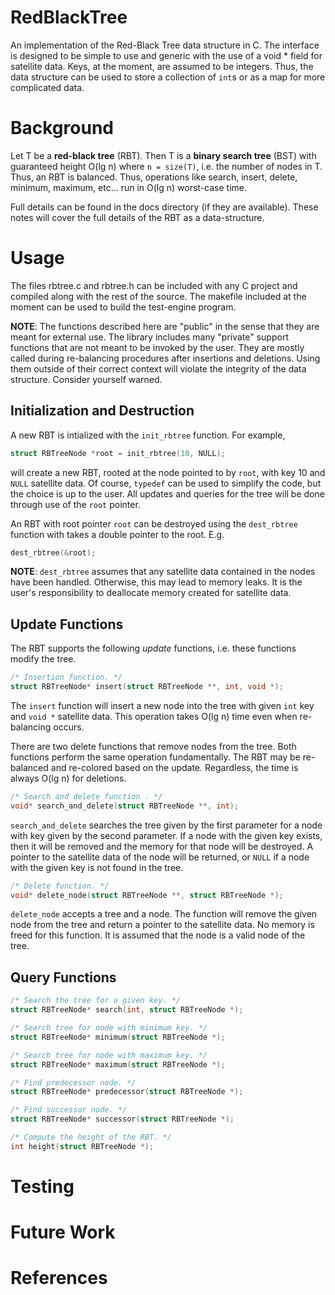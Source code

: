 # RedBlackTree

An implementation of the Red-Black Tree data structure in C. The interface
is designed to be simple to use and generic with the use of a void * field
for satellite data. Keys, at the moment, are assumed to be integers. Thus,
the data structure can be used to store a collection of `int`s or as a map for
more complicated data.

#  Background

Let T be a **red-black tree** (RBT). Then T is a **binary search tree** (BST) with
guaranteed height O(lg n) where `n = size(T)`, i.e. the number of nodes in T.
Thus, an RBT is balanced. Thus, operations like search, insert, delete, minimum,
maximum, etc... run in O(lg n) worst-case time.

Full details can be found in the docs directory (if they are available). These
notes will cover the full details of the RBT as a data-structure.

# Usage

The files rbtree.c and rbtree.h can be included with any C project and compiled
along with the rest of the source. The makefile included at the moment can be
used to build the test-engine program.

**NOTE**: The functions described here are "public" in the sense
that they are meant for external use. The library includes many "private"
support functions that are not meant to be invoked by the user. They are
mostly called during re-balancing procedures after insertions and deletions.
Using them outside of their correct context will violate the integrity
of the data structure. Consider yourself warned.

## Initialization and Destruction

A new RBT is intialized with the `init_rbtree` function. For example,

```C
struct RBTreeNode *root = init_rbtree(10, NULL);
```

will create a new RBT, rooted at the node pointed to by `root`, with key 10
and `NULL` satellite data. Of course, `typedef` can be used to simplify the
code, but the choice is up to the user. All updates and queries for the tree
will be done through use of the `root` pointer.

An RBT with root pointer `root` can be destroyed using the `dest_rbtree`
function with takes a double pointer to the root. E.g.

```C
dest_rbtree(&root);
```

**NOTE**: `dest_rbtree` assumes that any satellite data contained in the nodes
have been handled. Otherwise, this may lead to memory leaks. It is the user's
responsibility to deallocate memory created for satellite data.


## Update Functions
The RBT supports the following *update* functions, i.e. these functions
modify the tree.

```C
/* Insertion function. */
struct RBTreeNode* insert(struct RBTreeNode **, int, void *);
```
The `insert` function will insert a new node into the tree with
given `int` key and `void *` satellite data. This operation takes O(lg n) time
even when re-balancing occurs.

There are two delete functions that remove nodes from the tree. Both functions
perform the same operation fundamentally. The RBT may be re-balanced and
re-colored based on the update. Regardless, the time is always O(lg n) for
deletions.

```C
/* Search and delete function . */
void* search_and_delete(struct RBTreeNode **, int);
```
`search_and_delete` searches the tree given by the first parameter for a node
with key given by the second parameter. If a node with the given key exists,
then it will be removed and the memory for that node will be destroyed. A pointer
to the satellite data of the node will be returned, or `NULL` if a node with
the given key is not found in the tree.

```C
/* Delete function. */
void* delete_node(struct RBTreeNode **, struct RBTreeNode *);
```
`delete_node` accepts a tree and a node. The function will remove the given
node from the tree and return a pointer to the satellite data. No memory
is freed for this function. It is assumed that the node is a valid node of
the tree.


## Query Functions

```C
/* Search the tree for a given key. */
struct RBTreeNode* search(int, struct RBTreeNode *);
```

```C
/* Search tree for node with minimum key. */
struct RBTreeNode* minimum(struct RBTreeNode *);
```

```C
/* Search tree for node with maximum key. */
struct RBTreeNode* maximum(struct RBTreeNode *);
```

```C
/* Find predecessor node. */
struct RBTreeNode* predecessor(struct RBTreeNode *);
```

```C
/* Find successor node. */
struct RBTreeNode* successor(struct RBTreeNode *);
```

```C
/* Compute the height of the RBT. */
int height(struct RBTreeNode *);
```

# Testing

# Future Work

# References
